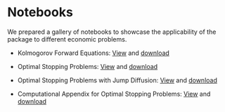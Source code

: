 Notebooks
==============

We prepared a gallery of notebooks to showcase the applicability of the package to different economic problems.

* Kolmogorov Forward Equations: [View](https://nbviewer.jupyter.org/urls/github.com/QuantEcon/SimpleDifferentialOperators.jl/releases/download/TAG_GOES_HERE/KFE.html) and [download](https://github.com/QuantEcon/SimpleDifferentialOperators.jl/releases/download/TAG_GOES_HERE/KFE.ipynb)

* Optimal Stopping Problems: [View](https://nbviewer.jupyter.org/urls/github.com/QuantEcon/SimpleDifferentialOperators.jl/releases/download/TAG_GOES_HERE/LCP_simple.html) and [download](https://github.com/QuantEcon/SimpleDifferentialOperators.jl/releases/download/TAG_GOES_HERE/LCP_simple.ipynb)


* Optimal Stopping Problems with Jump Diffusion: [View](https://nbviewer.jupyter.org/urls/github.com/QuantEcon/SimpleDifferentialOperators.jl/releases/download/TAG_GOES_HERE/LCP_jump_diffusion.html) and [download](https://github.com/QuantEcon/SimpleDifferentialOperators.jl/releases/download/TAG_GOES_HERE/LCP_jump_diffusion.ipynb)

* Computational Appendix for Optimal Stopping Problems: [View](https://nbviewer.jupyter.org/urls/github.com/QuantEcon/SimpleDifferentialOperators.jl/releases/download/TAG_GOES_HERE/LCP_advanced.html) and [download](https://github.com/QuantEcon/SimpleDifferentialOperators.jl/releases/download/TAG_GOES_HERE/LCP_advanced.ipynb)


